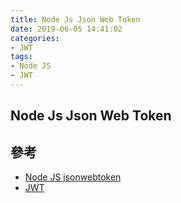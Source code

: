```yaml
---
title: Node Js Json Web Token
date: 2019-06-05 14:41:02
categories:
- JWT
tags:
- Node JS
- JWT
---
```

## Node Js Json Web Token


## 參考

* [Node JS jsonwebtoken](https://github.com/auth0/node-jsonwebtoken)
* [JWT](https://jwt.io/)

